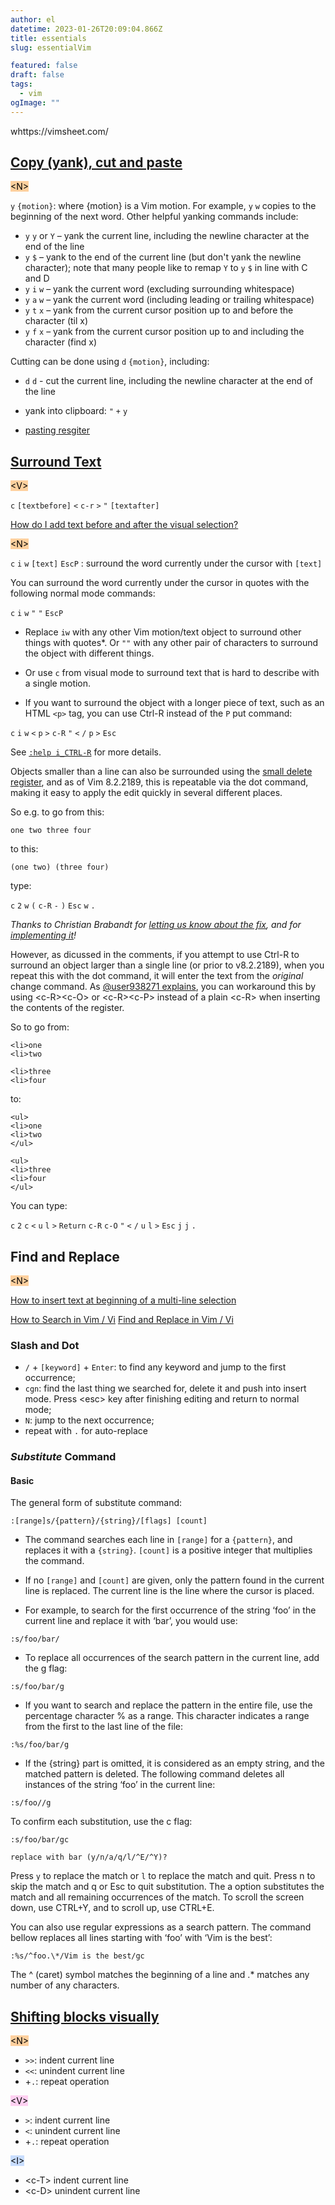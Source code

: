 ```yaml
---
author: el
datetime: 2023-01-26T20:09:04.866Z
title: essentials
slug: essentialVim

featured: false
draft: false
tags:
  - vim
ogImage: ""
---
```


whttps://vimsheet.com/

## [Copy (yank), cut and paste](https://vim.fandom.com/wiki/Copy,_cut_and_paste)

<mark style="background: #FFB86CA6;">&#60;N&#62;</mark>

`y` `{motion}`: where {motion} is a Vim motion. For example, `y` `w` copies to the beginning of the next word. Other helpful yanking commands include:

- `y` `y` or `Y` – yank the current line, including the newline character at the end of the line
- `y` `$` – yank to the end of the current line (but don't yank the newline character); note that many people like to remap `Y` to `y` `$` in line with C and D
- `y` `i` `w` – yank the current word (excluding surrounding whitespace)
- `y` `a` `w` – yank the current word (including leading or trailing whitespace)
- `y` `t` `x` – yank from the current cursor position up to and before the character (til x)
- `y` `f` `x` – yank from the current cursor position up to and including the character (find x)

Cutting can be done using `d` `{motion}`, including:

- `d` `d` - cut the current line, including the newline character at the end of the line
- yank into clipboard: `"` `+` `y`

- [pasting resgiter](https://vim.fandom.com/wiki/Pasting_registers)

## [Surround Text](https://vi.stackexchange.com/questions/21113/vimscript-surround-word-under-cursor-with-quotes)

<mark style="background: #FFB86CA6;">&#60;V&#62;</mark>

`c` `[textbefore]` `<` `c-r` `>` `"` `[textafter]`

[How do I add text before and after the visual selection?](https://vi.stackexchange.com/questions/15478/how-do-i-add-text-before-and-after-the-visual-selection)

<mark style="background: #FFB86CA6;">&#60;N&#62;</mark>

`c` `i` `w` `[text]` `EscP` : surround the word currently under the cursor with `[text]`

You can surround the word currently under the cursor in quotes with the following normal mode commands:

`c` `i` `w` `"` `"` `EscP`

- Replace `iw` with any other Vim motion/text object to surround other things with quotes\*. Or `""` with any other pair of characters to surround the object with different things.

- Or use `c` from visual mode to surround text that is hard to describe with a single motion.

- If you want to surround the object with a longer piece of text, such as an HTML `<p>` tag, you can use Ctrl-R instead of the `P` put command:

`c` `i` `w` `<` `p` `>` `c-R` `"` `<` `/` `p` `>` `Esc`

See [`:help i_CTRL-R`](https://vimhelp.org/insert.txt.html#i_CTRL-R) for more details.

Objects smaller than a line can also be surrounded using the [small delete register](https://vimhelp.org/change.txt.html#quote-), and as of Vim 8.2.2189, this is repeatable via the dot command, making it easy to apply the edit quickly in several different places.

So e.g. to go from this:

```
one two three four
```

to this:

```
(one two) (three four)
```

type:

`c` `2` `w` `(` `c-R` `-` `)` `Esc` `w` `.`

_Thanks to Christian Brabandt for [letting us know about the fix](https://vi.stackexchange.com/a/28528/343), and for [implementing it](https://github.com/vim/vim/releases/tag/v8.2.2189)!_

However, as dicussed in the comments, if you attempt to use Ctrl-R to surround an object larger than a single line (or prior to v8.2.2189), when you repeat this with the dot command, it will enter the text from the _original_ change command. As [@user938271 explains](https://vi.stackexchange.com/questions/21113/vimscript-surround-word-under-cursor-with-quotes/21119#comment37003_21119), you can workaround this by using \<c-R\>\<c-O\> or \<c-R\>\<c-P\> instead of a plain \<c-R\> when inserting the contents of the register.

So to go from:

```
<li>one
<li>two

<li>three
<li>four
```

to:

```
<ul>
<li>one
<li>two
</ul>

<ul>
<li>three
<li>four
</ul>
```

You can type:

`c` `2` `c` `<` `u` `l` `>` `Return` `c-R` `c-O` `"` `<` `/` `u` `l` `>` `Esc` `j` `j` `.`

## Find and Replace

<mark style="background: #FFB86CA6;">&#60;N&#62;</mark>

[How to insert text at beginning of a multi-line selection](https://stackoverflow.com/questions/253380/how-to-insert-text-at-beginning-of-a-multi-line-selection-in-vi-vim)

[How to Search in Vim / Vi](https://linuxize.com/post/vim-search/)
[Find and Replace in Vim / Vi](https://linuxize.com/post/vim-find-replace/#substituting-whole-word)

### Slash and Dot

- `/` + `[keyword]` + `Enter`: to find any keyword and jump to the first occurrence;
- `cgn`: find the last thing we searched for, delete it and push into insert mode. Press \<esc\> key after finishing editing and return to normal mode;
- `N`: jump to the next occurrence;
- repeat with `.` for auto-replace

### _Substitute_ Command

#### Basic

The general form of substitute command:

```vim
:[range]s/{pattern}/{string}/[flags] [count]
```

- The command searches each line in `[range]` for a `{pattern}`, and replaces it with a `{string}`. `[count]` is a positive integer that multiplies the command.

- If no `[range]` and `[count]` are given, only the pattern found in the current line is replaced. The current line is the line where the cursor is placed.

- For example, to search for the first occurrence of the string ‘foo’ in the current line and replace it with ‘bar’, you would use:

```vim
:s/foo/bar/
```

- To replace all occurrences of the search pattern in the current line, add the g flag:

```vim
:s/foo/bar/g
```

- If you want to search and replace the pattern in the entire file, use the percentage character % as a range. This character indicates a range from the first to the last line of the file:

```vim
:%s/foo/bar/g
```

- If the {string} part is omitted, it is considered as an empty string, and the matched pattern is deleted. The following command deletes all instances of the string ‘foo’ in the current line:

```vim
:s/foo//g
```

To confirm each substitution, use the c flag:

```vim
:s/foo/bar/gc
```

```Output
replace with bar (y/n/a/q/l/^E/^Y)?
```

Press `y` to replace the match or `l` to replace the match and quit. Press n to skip the match and q or Esc to quit substitution. The a option substitutes the match and all remaining occurrences of the match. To scroll the screen down, use CTRL+Y, and to scroll up, use CTRL+E.

You can also use regular expressions as a search pattern. The command bellow replaces all lines starting with ‘foo’ with ‘Vim is the best’:

```vim
:%s/^foo.\*/Vim is the best/gc

```

The ^ (caret) symbol matches the beginning of a line and .\* matches any number of any characters.

## [Shifting blocks visually](https://vim.fandom.com/wiki/Shifting_blocks_visually)

<mark style="background: #FFB86CA6;">&#60;N&#62;</mark>

- `>>`: indent current line
- `<<`: unindent current line
- +`.`: repeat operation

<mark style="background: #FFB8EBA6;">&#60;V&#62;</mark>

- `>`: indent current line
- `<`: unindent current line
- +`.`: repeat operation

<mark style="background: #ADCCFFA6;">&#60;I&#62;</mark>

- \<c-T\> indent current line
- \<c-D\> unindent current line
